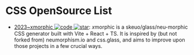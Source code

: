 # CSS OpenSource List

- [2023~xmorphic ![code](https://ng-tech.icu/assets/code.svg) ![star](https://img.shields.io/github/stars/PeterTYLiu/xmorphic)](https://github.com/PeterTYLiu/xmorphic): 𝑥morphic is a skeuo/glass/neu-morphic CSS generator built with Vite + React + TS. It is inspired by (but not forked from) neumorphism.io and css.glass, and aims to improve upon those projects in a few crucial ways.
